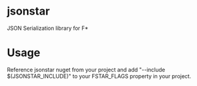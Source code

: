 # jsonstar
JSON Serialization library for F*

# Usage
Reference jsonstar nuget from your project and add "--include $(JSONSTAR_INCLUDE)" to your FSTAR_FLAGS property in your project. 
